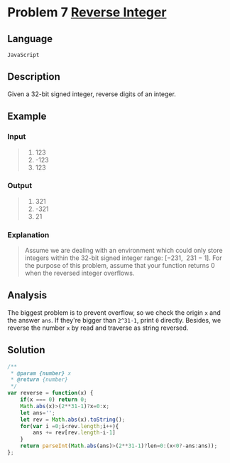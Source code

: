 # Problem 7 [Reverse Integer](https://leetcode-cn.com/problems/reverse-integer/)

## Language

`JavaScript`

## Description

Given a 32-bit signed integer, reverse digits of an integer.

## Example

### Input

> 1. 123
> 2. -123
> 3. 123

### Output

> 1. 321
> 2. -321
> 3. 21

### Explanation

>Assume we are dealing with an environment which could only store integers within the 32-bit signed integer range: [−231,  231 − 1]. For the purpose of this problem, assume that your function returns 0 when the reversed integer overflows.

## Analysis

The biggest problem is to prevent overflow, so we check the origin `x` and the answer `ans`. If they're bigger than `2^31-1`, print `0` directly.
Besides, we reverse the number `x` by read and traverse as string reversed.

## Solution

```js
/**
 * @param {number} x
 * @return {number}
 */
var reverse = function(x) {
    if(x === 0) return 0;
    Math.abs(x)>(2**31-1)?x=0:x;
    let ans='';
    let rev = Math.abs(x).toString();
    for(var i =0;i<rev.length;i++){
        ans += rev[rev.length-i-1]
    }
    return parseInt(Math.abs(ans)>(2**31-1)?len=0:(x<0?-ans:ans));
};
```
